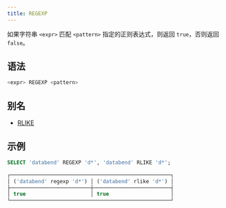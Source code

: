 ```yaml
---
title: REGEXP
---
```


如果字符串 `<expr>` 匹配 `<pattern>` 指定的正则表达式，则返回 `true`，否则返回 `false`。

## 语法

```sql
<expr> REGEXP <pattern>
```

## 别名

- [RLIKE](rlike.md)

## 示例

```sql
SELECT 'databend' REGEXP 'd*', 'databend' RLIKE 'd*';

┌────────────────────────────────────────────────────┐
│ ('databend' regexp 'd*') │ ('databend' rlike 'd*') │
├──────────────────────────┼─────────────────────────┤
│ true                     │ true                    │
└────────────────────────────────────────────────────┘
```